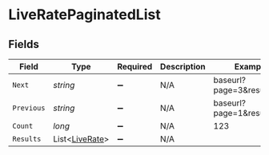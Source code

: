 # LiveRatePaginatedList


## Fields

| Field                                                 | Type                                                  | Required                                              | Description                                           | Example                                               |
| ----------------------------------------------------- | ----------------------------------------------------- | ----------------------------------------------------- | ----------------------------------------------------- | ----------------------------------------------------- |
| `Next`                                                | *string*                                              | :heavy_minus_sign:                                    | N/A                                                   | baseurl?page=3&results=10                             |
| `Previous`                                            | *string*                                              | :heavy_minus_sign:                                    | N/A                                                   | baseurl?page=1&results=10                             |
| `Count`                                               | *long*                                                | :heavy_minus_sign:                                    | N/A                                                   | 123                                                   |
| `Results`                                             | List<[LiveRate](../../Models/Components/LiveRate.md)> | :heavy_minus_sign:                                    | N/A                                                   |                                                       |